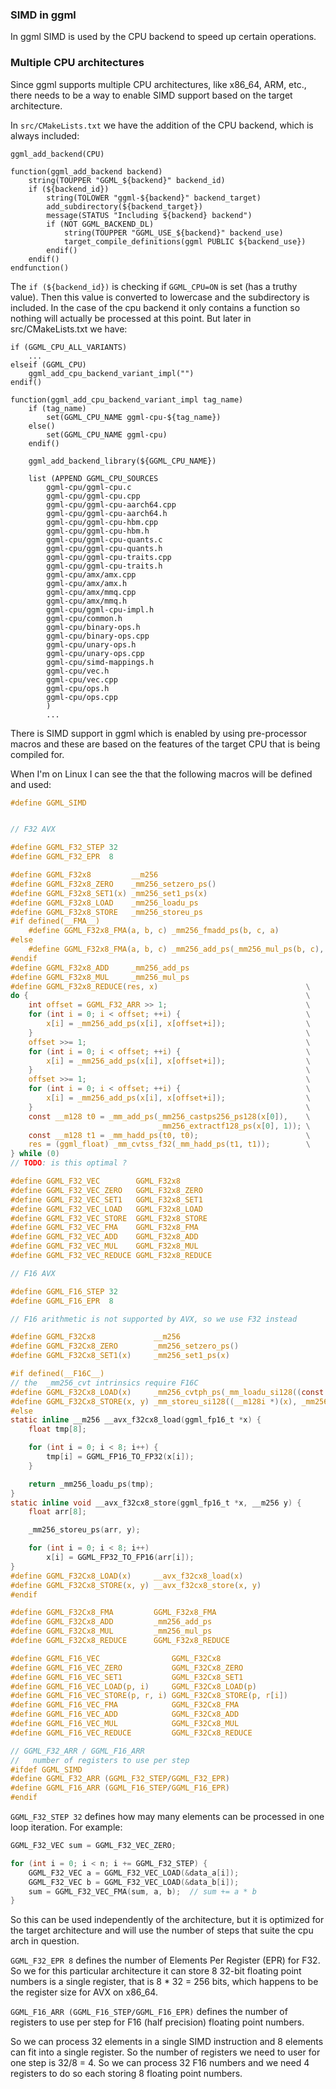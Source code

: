 ### SIMD in ggml
In ggml SIMD is used by the CPU backend to speed up certain operations.


### Multiple CPU architectures
Since ggml supports multiple CPU architectures, like x86_64, ARM, etc., there
needs to be a way to enable SIMD support based on the target architecture.

In `src/CMakeLists.txt` we have the addition of the CPU backend, which is always
included:
```console
ggml_add_backend(CPU)
```
```console
function(ggml_add_backend backend)
    string(TOUPPER "GGML_${backend}" backend_id)
    if (${backend_id})
        string(TOLOWER "ggml-${backend}" backend_target)
        add_subdirectory(${backend_target})
        message(STATUS "Including ${backend} backend")
        if (NOT GGML_BACKEND_DL)
            string(TOUPPER "GGML_USE_${backend}" backend_use)
            target_compile_definitions(ggml PUBLIC ${backend_use})
        endif()
    endif()
endfunction()
```
The `if (${backend_id})` is checking if `GGML_CPU=ON` is set (has a truthy value).
Then this value is converted to lowercase and the subdirectory is included. In
the case of the cpu backend it only contains a function so nothing will actually
be processed at this point. But later in src/CMakeLists.txt we have:
```console
if (GGML_CPU_ALL_VARIANTS)
    ...
elseif (GGML_CPU)
    ggml_add_cpu_backend_variant_impl("")
endif()
```

```console
function(ggml_add_cpu_backend_variant_impl tag_name)
    if (tag_name)
        set(GGML_CPU_NAME ggml-cpu-${tag_name})
    else()
        set(GGML_CPU_NAME ggml-cpu)
    endif()

    ggml_add_backend_library(${GGML_CPU_NAME})

    list (APPEND GGML_CPU_SOURCES
        ggml-cpu/ggml-cpu.c
        ggml-cpu/ggml-cpu.cpp
        ggml-cpu/ggml-cpu-aarch64.cpp
        ggml-cpu/ggml-cpu-aarch64.h
        ggml-cpu/ggml-cpu-hbm.cpp
        ggml-cpu/ggml-cpu-hbm.h
        ggml-cpu/ggml-cpu-quants.c
        ggml-cpu/ggml-cpu-quants.h
        ggml-cpu/ggml-cpu-traits.cpp
        ggml-cpu/ggml-cpu-traits.h
        ggml-cpu/amx/amx.cpp
        ggml-cpu/amx/amx.h
        ggml-cpu/amx/mmq.cpp
        ggml-cpu/amx/mmq.h
        ggml-cpu/ggml-cpu-impl.h
        ggml-cpu/common.h
        ggml-cpu/binary-ops.h
        ggml-cpu/binary-ops.cpp
        ggml-cpu/unary-ops.h
        ggml-cpu/unary-ops.cpp
        ggml-cpu/simd-mappings.h
        ggml-cpu/vec.h
        ggml-cpu/vec.cpp
        ggml-cpu/ops.h
        ggml-cpu/ops.cpp
        )
        ...
```


There is SIMD support in ggml which is enabled by using pre-processor macros
and these are based on the features of the target CPU that is being compiled
for.

When I'm on Linux I can see the that the following macros will be defined
and used:
```c
#define GGML_SIMD


// F32 AVX

#define GGML_F32_STEP 32
#define GGML_F32_EPR  8

#define GGML_F32x8         __m256
#define GGML_F32x8_ZERO    _mm256_setzero_ps()
#define GGML_F32x8_SET1(x) _mm256_set1_ps(x)
#define GGML_F32x8_LOAD    _mm256_loadu_ps
#define GGML_F32x8_STORE   _mm256_storeu_ps
#if defined(__FMA__)
    #define GGML_F32x8_FMA(a, b, c) _mm256_fmadd_ps(b, c, a)
#else
    #define GGML_F32x8_FMA(a, b, c) _mm256_add_ps(_mm256_mul_ps(b, c), a)
#endif
#define GGML_F32x8_ADD     _mm256_add_ps
#define GGML_F32x8_MUL     _mm256_mul_ps
#define GGML_F32x8_REDUCE(res, x)                                 \
do {                                                              \
    int offset = GGML_F32_ARR >> 1;                               \
    for (int i = 0; i < offset; ++i) {                            \
        x[i] = _mm256_add_ps(x[i], x[offset+i]);                  \
    }                                                             \
    offset >>= 1;                                                 \
    for (int i = 0; i < offset; ++i) {                            \
        x[i] = _mm256_add_ps(x[i], x[offset+i]);                  \
    }                                                             \
    offset >>= 1;                                                 \
    for (int i = 0; i < offset; ++i) {                            \
        x[i] = _mm256_add_ps(x[i], x[offset+i]);                  \
    }                                                             \
    const __m128 t0 = _mm_add_ps(_mm256_castps256_ps128(x[0]),    \
                                 _mm256_extractf128_ps(x[0], 1)); \
    const __m128 t1 = _mm_hadd_ps(t0, t0);                        \
    res = (ggml_float) _mm_cvtss_f32(_mm_hadd_ps(t1, t1));        \
} while (0)
// TODO: is this optimal ?

#define GGML_F32_VEC        GGML_F32x8
#define GGML_F32_VEC_ZERO   GGML_F32x8_ZERO
#define GGML_F32_VEC_SET1   GGML_F32x8_SET1
#define GGML_F32_VEC_LOAD   GGML_F32x8_LOAD
#define GGML_F32_VEC_STORE  GGML_F32x8_STORE
#define GGML_F32_VEC_FMA    GGML_F32x8_FMA
#define GGML_F32_VEC_ADD    GGML_F32x8_ADD
#define GGML_F32_VEC_MUL    GGML_F32x8_MUL
#define GGML_F32_VEC_REDUCE GGML_F32x8_REDUCE

// F16 AVX

#define GGML_F16_STEP 32
#define GGML_F16_EPR  8

// F16 arithmetic is not supported by AVX, so we use F32 instead

#define GGML_F32Cx8             __m256
#define GGML_F32Cx8_ZERO        _mm256_setzero_ps()
#define GGML_F32Cx8_SET1(x)     _mm256_set1_ps(x)

#if defined(__F16C__)
// the  _mm256_cvt intrinsics require F16C
#define GGML_F32Cx8_LOAD(x)     _mm256_cvtph_ps(_mm_loadu_si128((const __m128i *)(x)))
#define GGML_F32Cx8_STORE(x, y) _mm_storeu_si128((__m128i *)(x), _mm256_cvtps_ph(y, 0))
#else
static inline __m256 __avx_f32cx8_load(ggml_fp16_t *x) {
    float tmp[8];

    for (int i = 0; i < 8; i++) {
        tmp[i] = GGML_FP16_TO_FP32(x[i]);
    }

    return _mm256_loadu_ps(tmp);
}
static inline void __avx_f32cx8_store(ggml_fp16_t *x, __m256 y) {
    float arr[8];

    _mm256_storeu_ps(arr, y);

    for (int i = 0; i < 8; i++)
        x[i] = GGML_FP32_TO_FP16(arr[i]);
}
#define GGML_F32Cx8_LOAD(x)     __avx_f32cx8_load(x)
#define GGML_F32Cx8_STORE(x, y) __avx_f32cx8_store(x, y)
#endif

#define GGML_F32Cx8_FMA         GGML_F32x8_FMA
#define GGML_F32Cx8_ADD         _mm256_add_ps
#define GGML_F32Cx8_MUL         _mm256_mul_ps
#define GGML_F32Cx8_REDUCE      GGML_F32x8_REDUCE

#define GGML_F16_VEC                GGML_F32Cx8
#define GGML_F16_VEC_ZERO           GGML_F32Cx8_ZERO
#define GGML_F16_VEC_SET1           GGML_F32Cx8_SET1
#define GGML_F16_VEC_LOAD(p, i)     GGML_F32Cx8_LOAD(p)
#define GGML_F16_VEC_STORE(p, r, i) GGML_F32Cx8_STORE(p, r[i])
#define GGML_F16_VEC_FMA            GGML_F32Cx8_FMA
#define GGML_F16_VEC_ADD            GGML_F32Cx8_ADD
#define GGML_F16_VEC_MUL            GGML_F32Cx8_MUL
#define GGML_F16_VEC_REDUCE         GGML_F32Cx8_REDUCE

// GGML_F32_ARR / GGML_F16_ARR
//   number of registers to use per step
#ifdef GGML_SIMD
#define GGML_F32_ARR (GGML_F32_STEP/GGML_F32_EPR)
#define GGML_F16_ARR (GGML_F16_STEP/GGML_F16_EPR)
#endif
```

`GGML_F32_STEP 32` defines how may many elements can be processed in one loop
iteration. For example:
```c++
GGML_F32_VEC sum = GGML_F32_VEC_ZERO;

for (int i = 0; i < n; i += GGML_F32_STEP) {
    GGML_F32_VEC a = GGML_F32_VEC_LOAD(&data_a[i]);
    GGML_F32_VEC b = GGML_F32_VEC_LOAD(&data_b[i]);
    sum = GGML_F32_VEC_FMA(sum, a, b);  // sum += a * b
}
```
So this can be used independently of the architecture, but it is optimized for
the target architecture and will use the number of steps that suite the cpu
arch in question.

`GGML_F32_EPR 8` defines the number of Elements Per Register (EPR) for F32. So
we for this particular architecture it can store 8 32-bit floating point numbers
is a single register, that is 8 * 32 = 256 bits, which happens to be the register
size for AVX on x86_64.

`GGML_F16_ARR (GGML_F16_STEP/GGML_F16_EPR)` defines the number of registers to
use per step for F16 (half precision) floating point numbers.

So we can process 32 elements in a single SIMD instruction and 8 elements can
fit into a single register. So the number of registers we need to user for one
step is 32/8 = 4. 
So we can process 32 F16 numbers and we need 4 registers to do so each storing
8 floating point numbers.
